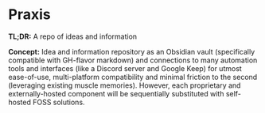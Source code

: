 # Praxis

**TL;DR:** A repo of ideas and information

**Concept:** Idea and information repository as an Obsidian vault (specifically compatible with GH-flavor markdown) and connections to many automation tools and interfaces (like a Discord server and Google Keep) for utmost ease-of-use, multi-platform compatibility and minimal friction to the second (leveraging existing muscle memories). However, each proprietary and externally-hosted component will be sequentially substituted with self-hosted FOSS solutions.